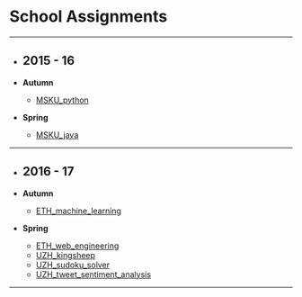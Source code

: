 # School Assignments

***

- ## 2015 - 16

- **Autumn**
  - [MSKU_python](http://github.com/hrkucuk/schoolAssignments/tree/master/MSKU_python)
- **Spring**
  - [MSKU_java](http://github.com/hrkucuk/schoolAssignments/tree/master/MSKU_java)

***

- ## 2016 - 17

- **Autumn**
  - [ETH_machine_learning](http://github.com/hrkucuk/schoolAssignments/tree/master/ETH_machine_learning)
- **Spring**
  - [ETH_web_engineering](http://github.com/hrkucuk/schoolAssignments/tree/master/ETH_web_engineering)
  - [UZH_kingsheep](http://github.com/hrkucuk/schoolAssignments/tree/master/UZH_kingsheep)
  - [UZH_sudoku_solver](http://github.com/hrkucuk/schoolAssignments/tree/master/UZH_sudoku_solver)
  - [UZH_tweet_sentiment_analysis](http://github.com/hrkucuk/schoolAssignments/tree/master/UZH_tweet_sentiment_analysis)
 ***
